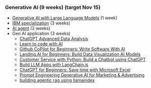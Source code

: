 

### Generative AI (9 weeks) (target Nov 15)
* [Generative AI with Large Language Models](https://www.coursera.org/programs/manulife-learning-program-zgh8l/learn/generative-ai-with-llms) (1 week)
* [IBM specialization](https://www.coursera.org/programs/manulife-learning-program-zgh8l/specializations/generative-ai-for-everyone) (3 weeks)
* [AI agent](https://www.coursera.org/programs/manulife-learning-program-zgh8l/specializations/ai-engineering) (2 weeks)
* Gen AI application (3 weeks)
    * [ChatGPT Advanced Data Analysis](https://www.coursera.org/programs/manulife-learning-program-zgh8l/learn/chatgpt-advanced-data-analysis?collectionId=ggga3)
    * [Learn to code with AI](https://www.coursera.org/programs/manulife-learning-program-zgh8l/learn/learn-to-code-with-ai?collectionId=lnbvz)
    * [Github CoPilot for Beginners: Write Software With AI](https://www.coursera.org/programs/manulife-learning-program-zgh8l/projects/rudi-hinds-github-copilot-for-beginners-write-software-with-ai?collectionId=lnbvz)
    * [Landing.AI for Beginners: Build Data Visualization AI Models](https://www.coursera.org/programs/manulife-learning-program-zgh8l/learn/landing-ai-for-beginners-build-data-visualization-ai-models?collectionId=einh1)
    * [Customer Service with Python: Build a Chatbot using ChatGPT](https://www.coursera.org/programs/manulife-learning-program-zgh8l/projects/customer-service-with-python-build-a-chatbot-using-chatgpt?collectionId=einh1)
    * [Build LLM Apps with LangChain.js](https://www.coursera.org/programs/manulife-learning-program-zgh8l/projects/build-llm-apps-with-langchain-js-project?collectionId=einh1)
    * [ChatGPT for Beginners: Save time with Microsoft Excel](https://www.coursera.org/programs/manulife-learning-program-zgh8l/projects/chatgpt-for-beginners-save-time-with-microsoft-excel?collectionId=ry49m)
    * [Prompt Engineering Generative AI for Marketing & Advertising](https://www.coursera.org/programs/manulife-learning-program-zgh8l/projects/prompt-engineering-generative-ai-for-marketing-advertising?collectionId=ry49m)
    * [building agentic rag using llamaindex](https://coursera.org/projects/building-agentic-rag-with-llamaindex)